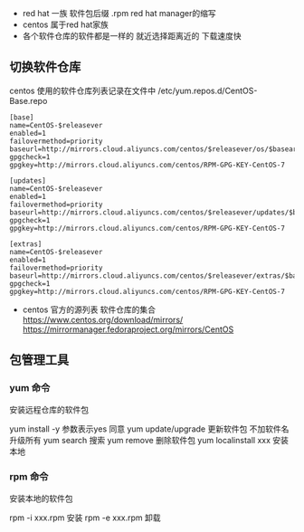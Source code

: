 * red hat 一族 软件包后缀 .rpm  red hat manager的缩写
* centos 属于red hat家族
* 各个软件仓库的软件都是一样的 就近选择距离近的 下载速度快


## 切换软件仓库
centos 使用的软件仓库列表记录在文件中 /etc/yum.repos.d/CentOS-Base.repo
```
[base]
name=CentOS-$releasever
enabled=1
failovermethod=priority
baseurl=http://mirrors.cloud.aliyuncs.com/centos/$releasever/os/$basearch/
gpgcheck=1
gpgkey=http://mirrors.cloud.aliyuncs.com/centos/RPM-GPG-KEY-CentOS-7

[updates]
name=CentOS-$releasever
enabled=1
failovermethod=priority
baseurl=http://mirrors.cloud.aliyuncs.com/centos/$releasever/updates/$basearch/
gpgcheck=1
gpgkey=http://mirrors.cloud.aliyuncs.com/centos/RPM-GPG-KEY-CentOS-7

[extras]
name=CentOS-$releasever
enabled=1
failovermethod=priority
baseurl=http://mirrors.cloud.aliyuncs.com/centos/$releasever/extras/$basearch/
gpgcheck=1
gpgkey=http://mirrors.cloud.aliyuncs.com/centos/RPM-GPG-KEY-CentOS-7
```


* centos 官方的源列表 软件仓库的集合 
https://www.centos.org/download/mirrors/ 
https://mirrormanager.fedoraproject.org/mirrors/CentOS

## 包管理工具
### yum 命令
安装远程仓库的软件包

yum install  -y 参数表示yes 同意
yum update/upgrade 更新软件包 不加软件名 升级所有
yum search 搜索
yum remove 删除软件包
yum localinstall xxx 安装本地

### rpm 命令
安装本地的软件包

rpm -i xxx.rpm 安装
rpm -e xxx.rpm 卸载



